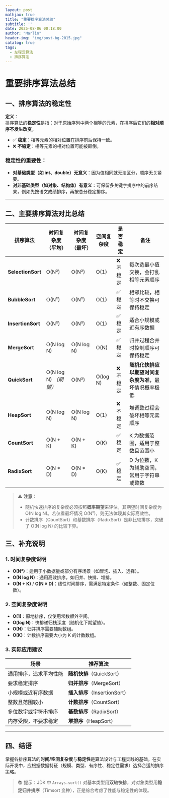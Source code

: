 ```yaml
---
layout: post
mathjax: true
title: "重要排序算法总结"
subtitle: ''
date: 2025-08-06 00:18:00
author: "Marlin"
header-img: "img/post-bg-2015.jpg"
catalog: true
tags:
  - 左程云算法
  - 排序算法
---
```


# 重要排序算法总结

## 一、排序算法的稳定性

**定义**：  
排序算法的**稳定性**是指：对于原始序列中两个相等的元素，在排序后它们的**相对顺序不发生改变**。

- ✅ **稳定**：相等元素的相对位置在排序前后保持一致。
- ❌ **不稳定**：相等元素的相对位置可能被颠倒。

### 稳定性的重要性：
- **对基础类型（如 int、double）无意义**：因为值相同就无法区分，顺序无关紧要。
- **对非基础类型（如对象、结构体）有意义**：可保留多关键字排序中的前序结果，例如先按语文成绩排序，再按总分稳定排序。

---

## 二、主要排序算法对比总结

| 排序算法          | 时间复杂度（平均）    | 时间复杂度（最坏） | 空间复杂度 | 是否稳定 | 备注                                                   |
| ----------------- | --------------------- | ------------------ | ---------- | -------- | ------------------------------------------------------ |
| **SelectionSort** | O(N²)                 | O(N²)              | O(1)       | ❌ 不稳定 | 每次选最小值交换，会打乱相等元素顺序                   |
| **BubbleSort**    | O(N²)                 | O(N²)              | O(1)       | ✅ 稳定   | 相邻比较，相等时不交换可保持稳定                       |
| **InsertionSort** | O(N²)                 | O(N²)              | O(1)       | ✅ 稳定   | 适合小规模或近有序数据                                 |
| **MergeSort**     | O(N log N)            | O(N log N)         | O(N)       | ✅ 稳定   | 归并过程合并时控制顺序可保持稳定                       |
| **QuickSort**     | O(N log N) *（期望）* | O(N²)              | O(log N)   | ❌ 不稳定 | **随机化快排应以期望时间复杂度为准**，最坏情况概率极低 |
| **HeapSort**      | O(N log N)            | O(N log N)         | O(1)       | ❌ 不稳定 | 堆调整过程会破坏相等元素顺序                           |
| **CountSort**     | O(N + K)              | O(N + K)           | O(K)       | ✅ 稳定   | K 为数据范围，适用于整数且范围小                       |
| **RadixSort**     | O(N * D)              | O(N * D)           | O(K)       | ✅ 稳定   | D 为位数，K 为辅助空间，常用于字符串或整数             |

> ⚠️ **注意**：  
> - 随机快速排序的复杂度必须按照**概率期望**来评估，其期望时间复杂度为 O(N log N)。若仅看最坏情况 O(N²)，则无法体现其实际高效性。
> - 计数排序（CountSort）和基数排序（RadixSort）是非比较排序，突破了 O(N log N) 的比较下界。  

## 三、补充说明

### 1. 时间复杂度说明
- **O(N²)**：适用于小数据量或部分有序场景（如冒泡、插入、选择）。
- **O(N log N)**：通用高效排序，如归并、快排、堆排。
- **O(N + K)** / **O(N × D)**：线性时间排序，需满足特定条件（如整数、固定位数）。

### 2. 空间复杂度说明
- **O(1)**：原地排序，仅使用常数额外空间。
- **O(log N)**：快排递归栈深度（随机化下期望值）。
- **O(N)**：归并排序需要辅助数组。
- **O(K)**：计数排序需要大小为 K 的计数数组。

### 3. 实际应用建议

| 场景                   | 推荐算法                      |
| ---------------------- | ----------------------------- |
| 通用排序，追求平均性能 | **随机快排**（QuickSort）     |
| 要求稳定排序           | **归并排序**（MergeSort）     |
| 小规模或近有序数据     | **插入排序**（InsertionSort） |
| 整数且范围较小         | **计数排序**（CountSort）     |
| 多位数字或字符串排序   | **基数排序**（RadixSort）     |
| 内存受限，不要求稳定   | **堆排序**（HeapSort）        |

---

## 四、结语

掌握各排序算法的**时间/空间复杂度**与**稳定性**是算法设计与工程实践的基础。在实际开发中，应根据数据特征（规模、类型、有序性、稳定性需求）选择合适的排序策略。

> 📚 提示：JDK 中 `Arrays.sort()` 对基本类型用**双轴快排**，对对象类型用**稳定归并排序**（Timsort 变种），正是综合考虑了性能与稳定性的体现。
